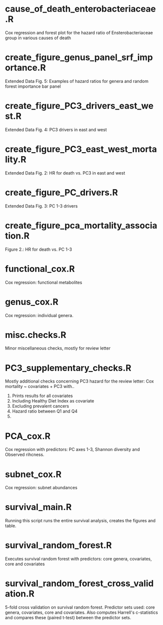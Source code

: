 # cause_of_death_enterobacteriaceae.R
Cox regression and forest plot for the hazard ratio of Ensterobacteriaceae group in various causes of death

# create_figure_genus_panel_srf_importance.R
Extended Data Fig. 5: Examples of hazard ratios for genera and random forest importance bar panel

# create_figure_PC3_drivers_east_west.R
Extended Data Fig. 4: PC3 drivers in east and west

# create_figure_PC3_east_west_mortality.R
Extended Data Fig. 2: HR for death vs. PC3 in east and west

# create_figure_PC_drivers.R
Extended Data Fig. 3: PC 1-3 drivers

# create_figure_pca_mortality_association.R
Figure 2.: HR for death vs. PC 1-3

# functional_cox.R
Cox regression: functional metabolites

# genus_cox.R
Cox regression: individual genera. 

# misc.checks.R
Minor miscellaneous checks, mostly for review letter

# PC3_supplementary_checks.R
Mostly additional checks concerning PC3 hazard for the review letter:
Cox mortality ~ covariates + PC3 with..
1) Prints results for all covariates
2) Including Healthy Diet Index as covariate
3) Excluding prevalent cancers
4) Hazard ratio between Q1 and Q4
5) 

# PCA_cox.R
Cox regression with predictors: PC axes 1-3, Shannon diversity and Observed rihcness. 

# subnet_cox.R
Cox regression: subnet abundances

# survival_main.R
Running this script runs the entire survival analysis, creates the figures and table.

# survival_random_forest.R
Executes survival random forest with predictors: core genera, covariates, core and covariates

# survival_random_forest_cross_validation.R
5-fold cross validation on survival random forest. Predictor sets used: core genera, covariates, core and covariates. Also computes Harrell's c-statistics and compares these (paired t-test) between the predictor sets. 